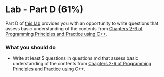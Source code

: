 # Lab - Part D (61%)

Part D of [this lab](../README.md) provides you with an opportunity to write questions that assess basic understanding of the contents from [Chapters 2-6 of Programming Principles and Practice using C++][textbook].

### What you should do

* Write at least 5 questions in questions.md that assess basic understanding of the contents from [Chapters 2-6 of Programming Principles and Practice using C++][textbook].



[textbook]: https://learning.oreilly.com/library/view/programming-principles-and/9780133796759/ch06.xhtml#ch06

